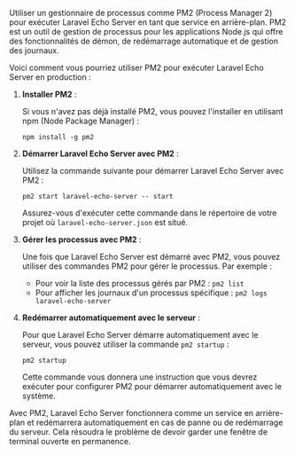 
Utiliser un gestionnaire de processus comme PM2 (Process Manager 2) pour exécuter Laravel Echo Server en tant que service en arrière-plan. PM2 est un outil de gestion de processus pour les applications Node.js qui offre des fonctionnalités de démon, de redémarrage automatique et de gestion des journaux.

Voici comment vous pourriez utiliser PM2 pour exécuter Laravel Echo Server en production :

1. **Installer PM2** :

   Si vous n'avez pas déjà installé PM2, vous pouvez l'installer en utilisant npm (Node Package Manager) :

   ```
   npm install -g pm2
   ```

2. **Démarrer Laravel Echo Server avec PM2** :

   Utilisez la commande suivante pour démarrer Laravel Echo Server avec PM2 :

   ```
   pm2 start laravel-echo-server -- start
   ```

   Assurez-vous d'exécuter cette commande dans le répertoire de votre projet où `laravel-echo-server.json` est situé.

3. **Gérer les processus avec PM2** :

   Une fois que Laravel Echo Server est démarré avec PM2, vous pouvez utiliser des commandes PM2 pour gérer le processus. Par exemple :

   - Pour voir la liste des processus gérés par PM2 : `pm2 list`
   - Pour afficher les journaux d'un processus spécifique : `pm2 logs laravel-echo-server`

4. **Redémarrer automatiquement avec le serveur** :

   Pour que Laravel Echo Server démarre automatiquement avec le serveur, vous pouvez utiliser la commande `pm2 startup` :

   ```
   pm2 startup
   ```

   Cette commande vous donnera une instruction que vous devrez exécuter pour configurer PM2 pour démarrer automatiquement avec le système.

Avec PM2, Laravel Echo Server fonctionnera comme un service en arrière-plan et redémarrera automatiquement en cas de panne ou de redémarrage du serveur. Cela résoudra le problème de devoir garder une fenêtre de terminal ouverte en permanence.
